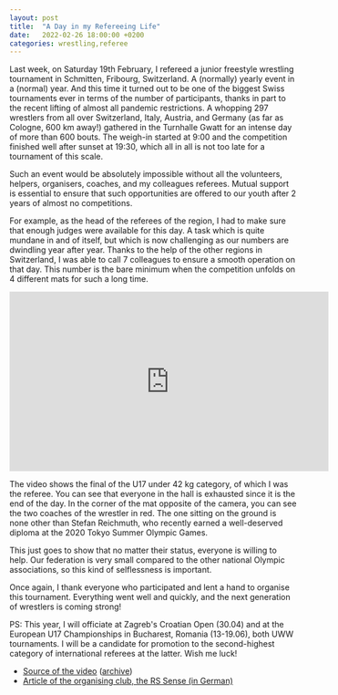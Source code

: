 ```yaml
---
layout: post
title:  "A Day in my Refereeing Life"
date:   2022-02-26 18:00:00 +0200
categories: wrestling,referee
---
```


Last week, on Saturday 19th February, I refereed a junior freestyle wrestling tournament in Schmitten, Fribourg, Switzerland.
A (normally) yearly event in a (normal) year.
And this time it turned out to be one of the biggest Swiss tournaments ever in terms of the number of participants, thanks in part to the recent lifting of almost all pandemic restrictions.
A whopping 297 wrestlers from all over Switzerland, Italy, Austria, and Germany (as far as Cologne, 600 km away!) gathered in the Turnhalle Gwatt for an intense day of more than 600 bouts.
The weigh-in started at 9:00 and the competition finished well after sunset at 19:30, which all in all is not too late for a tournament of this scale.

Such an event would be absolutely impossible without all the volunteers, helpers, organisers, coaches, and my colleagues referees.
Mutual support is essential to ensure that such opportunities are offered to our youth after 2 years of almost no competitions.

For example, as the head of the referees of the region, I had to make sure that enough judges were available for this day.
A task which is quite mundane in and of itself, but which is now challenging as our numbers are dwindling year after year.
Thanks to the help of the other regions in Switzerland, I was able to call 7 colleagues to ensure a smooth operation on that day.
This number is the bare minimum when the competition unfolds on 4 different mats for such a long time.

<center><iframe width="560" height="315" src="https://www.youtube-nocookie.com/embed/E04JQ2kYTd0" title="YouTube video player" frameborder="0" allow="accelerometer; autoplay; clipboard-write; encrypted-media; gyroscope; picture-in-picture" allowfullscreen></iframe></center>

The video shows the final of the U17 under 42 kg category, of which I was the referee.
You can see that everyone in the hall is exhausted since it is the end of the day.
In the corner of the mat opposite of the camera, you can see the two coaches of the wrestler in red.
The one sitting on the ground is none other than Stefan Reichmuth, who recently earned a well-deserved diploma at the 2020 Tokyo Summer Olympic Games.

This just goes to show that no matter their status, everyone is willing to help.
Our federation is very small compared to the other national Olympic associations, so this kind of selflessness is important.

Once again, I thank everyone who participated and lent a hand to organise this tournament.
Everything went well and quickly, and the next generation of wrestlers is coming strong!

PS: This year, I will officiate at Zagreb's Croatian Open (30.04) and at the European U17 Championships in Bucharest, Romania (13-19.06), both UWW tournaments.
I will be a candidate for promotion to the second-highest category of international referees at the latter. Wish me luck!

 * [Source of the video](https://www.fitschu.com/sense-videos/) ([archive](https://web.archive.org/web/20221122141907/https://www.fitschu.com/sense-videos/))
 * [Article of the organising club, the RS Sense (in German)](https://www.rssense.ch/2022/02/21/25-internationales-senseturnier/)
